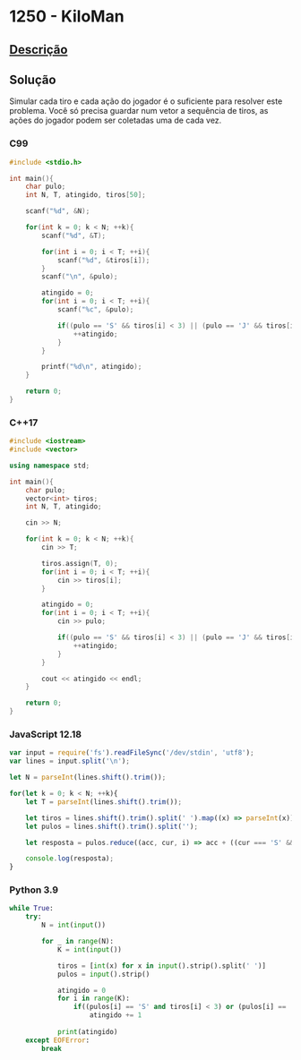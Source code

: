 # 1250 - KiloMan

## [Descrição](https://www.beecrowd.com.br/judge/pt/problems/view/1250)

## Solução

Simular cada tiro e cada ação do jogador é o suficiente para resolver este problema. Você só precisa guardar num vetor a sequência de tiros, as ações do jogador podem ser coletadas uma de cada vez.

### C99
```c
#include <stdio.h>

int main(){
    char pulo;
    int N, T, atingido, tiros[50];

    scanf("%d", &N);

    for(int k = 0; k < N; ++k){
        scanf("%d", &T);

        for(int i = 0; i < T; ++i){
            scanf("%d", &tiros[i]);
        }
        scanf("\n", &pulo);

        atingido = 0;
        for(int i = 0; i < T; ++i){
            scanf("%c", &pulo);

            if((pulo == 'S' && tiros[i] < 3) || (pulo == 'J' && tiros[i] > 2)){
                ++atingido;
            }
        }

        printf("%d\n", atingido);
    }

    return 0;
}
```

### C++17
```cpp
#include <iostream>
#include <vector>

using namespace std;

int main(){
    char pulo;
    vector<int> tiros;
    int N, T, atingido;

    cin >> N;

    for(int k = 0; k < N; ++k){
        cin >> T;

        tiros.assign(T, 0);
        for(int i = 0; i < T; ++i){
            cin >> tiros[i];
        }

        atingido = 0;
        for(int i = 0; i < T; ++i){
            cin >> pulo;

            if((pulo == 'S' && tiros[i] < 3) || (pulo == 'J' && tiros[i] > 2)){
                ++atingido;
            }
        }

        cout << atingido << endl;
    }

    return 0;
}
```

### JavaScript 12.18
```javascript
var input = require('fs').readFileSync('/dev/stdin', 'utf8');
var lines = input.split('\n');

let N = parseInt(lines.shift().trim());

for(let k = 0; k < N; ++k){
    let T = parseInt(lines.shift().trim());

    let tiros = lines.shift().trim().split(' ').map((x) => parseInt(x));
    let pulos = lines.shift().trim().split('');

    let resposta = pulos.reduce((acc, cur, i) => acc + ((cur === 'S' && tiros[i] < 3) || (cur === 'J' && tiros[i] > 2)), 0);

    console.log(resposta);
}
```

### Python 3.9
```python
while True:
    try:
        N = int(input())

        for _ in range(N):
            K = int(input())

            tiros = [int(x) for x in input().strip().split(' ')]
            pulos = input().strip()

            atingido = 0
            for i in range(K):
                if((pulos[i] == 'S' and tiros[i] < 3) or (pulos[i] == 'J' and tiros[i] > 2)):
                    atingido += 1
            
            print(atingido)
    except EOFError:
        break
```